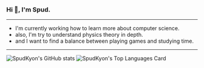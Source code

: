 ### Hi 👋, I'm Spud.
---
<!--
**SpudKyon/SpudKyon** is a ✨ _special_ ✨ repository because its `README.md` (this file) appears on your GitHub profile.

Here are some ideas to get you started:

- 🔭 I’m currently working on ...
- 🌱 I’m currently learning ...
- 👯 I’m looking to collaborate on ...
- 🤔 I’m looking for help with ...
- 💬 Ask me about ...
- 📫 How to reach me: ...
- 😄 Pronouns: ...
- ⚡ Fun fact: ...
-->

- I'm currently working how to learn more about computer science.
- also, I'm try to understand physics theory in depth.
-  and I want to find a balance between playing games and studying time.
---
![SpudKyon's GitHub stats](https://github-readme-stats.vercel.app/api?username=SpudKyon&show_icons=true)
![SpudKyon's Top Languages Card](https://github-readme-stats.vercel.app/api/top-langs/?username=SpudKyon&langs_count=5&hide_border=true&exclude_repo&layout=compact)